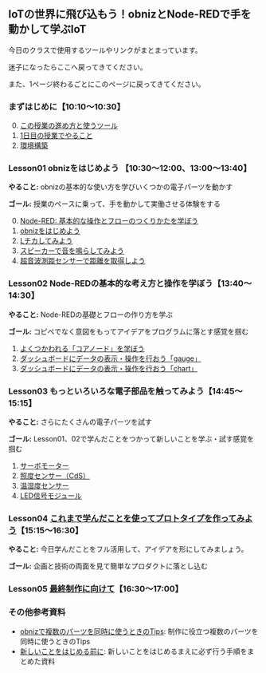 
## IoTの世界に飛び込もう！obnizとNode-REDで手を動かして学ぶIoT

今日のクラスで使用するツールやリンクがまとまっています。

迷子になったらここへ戻ってきてください。

また、1ページ終わるごとにこのページに戻ってきてください。


### まずはじめに【10:10〜10:30】
0. [この授業の進め方と使うツール](./lesson00-overview/00_tools.md)
1. [1日目の授業でやること](./lesson00-overview/01_overview.md)
2. [環境構築](./lesson00-overview/02_env.md) 

### Lesson01 obnizをはじめよう 【10:30〜12:00、13:00〜13:40】

**やること:** obnizの基本的な使い方を学びいくつかの電子パーツを動かす

**ゴール:** 授業のペースに乗って、手を動かして実働させる体験をする

0. [Node-RED: 基本的な操作とフローのつくりかたを学ぼう](./lesson01-obniz-basic/00_node-red-introduction.md)
1. [obnizをはじめよう](./lesson01-obniz-basic/01_start_obniz.md)
2. [Lチカしてみよう](./lesson01-obniz-basic/02_obniz-LED.md)
3. [スピーカーで音を鳴らしてみよう](./lesson01-obniz-basic/03_obniz-speaker.md)
4. [超音波測距センサーで距離を取得しよう](./lesson01-obniz-basic/04_obniz-distance.md)


### Lesson02 Node-REDの基本的な考え方と操作を学ぼう【13:40〜14:30】

**やること:** Node-REDの基礎とフローの作り方を学ぶ

**ゴール:** コピペでなく意図をもってアイデアをプログラムに落とす感覚を掴む

1. [よくつかわれる「コアノード」を学ぼう](./lesson02-node-red-basic/01_node-red-corenode.md)
2. [ダッシュボードにデータの表示・操作を行おう「gauge」](./lesson02-node-red-basic/02_node-red-dashboard-gauge.md)
2. [ダッシュボードにデータの表示・操作を行おう「chart」](./lesson02-node-red-basic/03_node-red-dashboard-chart.md)


### Lesson03 もっといろいろな電子部品を触ってみよう【14:45〜15:15】

**やること:** さらにたくさんの電子パーツを試す

**ゴール:** Lesson01、02で学んだことをつかって新しいことを学ぶ・試す感覚を掴む

1. [サーボモーター](./lesson03-obniz-advanced/01_obniz-servo.md)
2. [照度センサー（CdS）](./lesson03-obniz-advanced/02_obniz-cds.md)
3. [温湿度センサー](./lesson03-obniz-advanced/03_obniz-temp.md)
4. [LED信号モジュール](./lesson03-obniz-advanced/04_obniz-ledlights.md)

### Lesson04 [これまで学んだことを使ってプロトタイプを作ってみよう](./lesson04-prototyping.md)【15:15〜16:30】


**やること:** 今日学んだことをフル活用して、アイデアを形にしてみましょう。

**ゴール:** 企画と技術の両面を見て簡単なプロダクトに落とし込む

### Lesson05 [最終制作に向けて](./lesson05-closing.md)【16:30〜17:00】


### その他参考資料

- [obnizで複数のパーツを同時に使うときのTips](./obniz-tips.md): 制作に役立つ複数のパーツを同時に使うときのTips
- [新しいことをはじめる前に](./before-start.md): 新しいことをはじめるまえに必ず行う手順をまとめた資料
